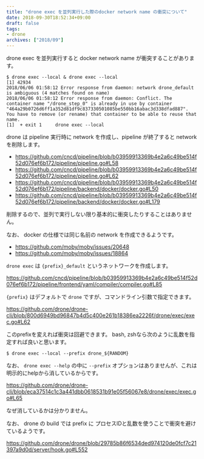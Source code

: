 ```yaml
---
title: "drone exec を並列実行した際のdocker network name の衝突について"
date: 2018-09-30T18:52:34+09:00
draft: false
tags:
- drone
archives: ["2018/09"]
---
```


drone exec を並列実行すると docker network name が衝突することがあります。

```
$ drone exec --local & drone exec --local
[1] 42934
2018/06/06 01:58:12 Error response from daemon: network drone_default is ambiguous (4 matches found on name)
2018/06/06 01:58:12 Error response from daemon: Conflict. The container name "/drone_step_0" is already in use by container "464a29b0726d6ff1a352d81df9c837330501085be550bb16abac3d338dfad887". You have to remove (or rename) that container to be able to reuse that name.
[1]  + exit 1     drone exec --local
```

drone は pipeline 実行時に network を作成し、pipeline が終了すると network を削除します。

* https://github.com/cncd/pipeline/blob/b03959913369b4e2a6c49be514f52d076ef6b172/pipeline/pipeline.go#L58
* https://github.com/cncd/pipeline/blob/b03959913369b4e2a6c49be514f52d076ef6b172/pipeline/pipeline.go#L62
* https://github.com/cncd/pipeline/blob/b03959913369b4e2a6c49be514f52d076ef6b172/pipeline/backend/docker/docker.go#L50
* https://github.com/cncd/pipeline/blob/b03959913369b4e2a6c49be514f52d076ef6b172/pipeline/backend/docker/docker.go#L179

削除するので、並列で実行しない限り基本的に衝突したりすることはありません。

なお、 docker の仕様では同じ名前の network を作成できるようです。

* https://github.com/moby/moby/issues/20648
* https://github.com/moby/moby/issues/18864

`drone exec` は `{prefix}_default` というネットワークを作成します。

https://github.com/cncd/pipeline/blob/b03959913369b4e2a6c49be514f52d076ef6b172/pipeline/frontend/yaml/compiler/compiler.go#L85

`{prefix}` はデフォルトで `drone` ですが、コマンドライン引数で指定できます。

https://github.com/drone/drone-cli/blob/800d6949bd96847b4d5c400e261b18386ea2226f/drone/exec/exec.go#L62

このprefixを変えれば衝突は回避できます。
bash, zshなら次のように乱数を指定すれば良いと思います。

```
$ drone exec --local --prefix drone_${RANDOM}
```

なお、 `drone exec --help` の中に `--prefix` オプションはありませんが、これは明示的にhelpから消しているからです。

https://github.com/drone/drone-cli/blob/eca37514c1c3a441dbb0618531b91e05f56067e8/drone/exec/exec.go#L65

なぜ消しているかは分かりません。

なお、 drone の build では prefix に プロセスIDと乱数を使うことで衝突を避けているようです。

https://github.com/drone/drone/blob/29785b86f6534ded974120de0fcf7c21397a9d0d/server/hook.go#L552
